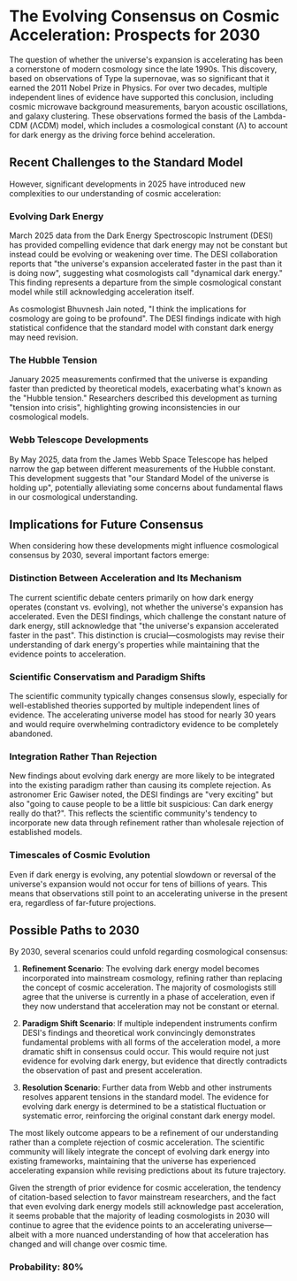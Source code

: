 # The Evolving Consensus on Cosmic Acceleration: Prospects for 2030

The question of whether the universe's expansion is accelerating has been a cornerstone of modern cosmology since the late 1990s. This discovery, based on observations of Type Ia supernovae, was so significant that it earned the 2011 Nobel Prize in Physics. For over two decades, multiple independent lines of evidence have supported this conclusion, including cosmic microwave background measurements, baryon acoustic oscillations, and galaxy clustering. These observations formed the basis of the Lambda-CDM (ΛCDM) model, which includes a cosmological constant (Λ) to account for dark energy as the driving force behind acceleration.

## Recent Challenges to the Standard Model

However, significant developments in 2025 have introduced new complexities to our understanding of cosmic acceleration:

### Evolving Dark Energy

March 2025 data from the Dark Energy Spectroscopic Instrument (DESI) has provided compelling evidence that dark energy may not be constant but instead could be evolving or weakening over time. The DESI collaboration reports that "the universe's expansion accelerated faster in the past than it is doing now", suggesting what cosmologists call "dynamical dark energy." This finding represents a departure from the simple cosmological constant model while still acknowledging acceleration itself.

As cosmologist Bhuvnesh Jain noted, "I think the implications for cosmology are going to be profound". The DESI findings indicate with high statistical confidence that the standard model with constant dark energy may need revision.

### The Hubble Tension

January 2025 measurements confirmed that the universe is expanding faster than predicted by theoretical models, exacerbating what's known as the "Hubble tension." Researchers described this development as turning "tension into crisis", highlighting growing inconsistencies in our cosmological models.

### Webb Telescope Developments

By May 2025, data from the James Webb Space Telescope has helped narrow the gap between different measurements of the Hubble constant. This development suggests that "our Standard Model of the universe is holding up", potentially alleviating some concerns about fundamental flaws in our cosmological understanding.

## Implications for Future Consensus

When considering how these developments might influence cosmological consensus by 2030, several important factors emerge:

### Distinction Between Acceleration and Its Mechanism

The current scientific debate centers primarily on how dark energy operates (constant vs. evolving), not whether the universe's expansion has accelerated. Even the DESI findings, which challenge the constant nature of dark energy, still acknowledge that "the universe's expansion accelerated faster in the past". This distinction is crucial—cosmologists may revise their understanding of dark energy's properties while maintaining that the evidence points to acceleration.

### Scientific Conservatism and Paradigm Shifts

The scientific community typically changes consensus slowly, especially for well-established theories supported by multiple independent lines of evidence. The accelerating universe model has stood for nearly 30 years and would require overwhelming contradictory evidence to be completely abandoned.

### Integration Rather Than Rejection

New findings about evolving dark energy are more likely to be integrated into the existing paradigm rather than causing its complete rejection. As astronomer Eric Gawiser noted, the DESI findings are "very exciting" but also "going to cause people to be a little bit suspicious: Can dark energy really do that?". This reflects the scientific community's tendency to incorporate new data through refinement rather than wholesale rejection of established models.

### Timescales of Cosmic Evolution

Even if dark energy is evolving, any potential slowdown or reversal of the universe's expansion would not occur for tens of billions of years. This means that observations still point to an accelerating universe in the present era, regardless of far-future projections.

## Possible Paths to 2030

By 2030, several scenarios could unfold regarding cosmological consensus:

1. **Refinement Scenario**: The evolving dark energy model becomes incorporated into mainstream cosmology, refining rather than replacing the concept of cosmic acceleration. The majority of cosmologists still agree that the universe is currently in a phase of acceleration, even if they now understand that acceleration may not be constant or eternal.

2. **Paradigm Shift Scenario**: If multiple independent instruments confirm DESI's findings and theoretical work convincingly demonstrates fundamental problems with all forms of the acceleration model, a more dramatic shift in consensus could occur. This would require not just evidence for evolving dark energy, but evidence that directly contradicts the observation of past and present acceleration.

3. **Resolution Scenario**: Further data from Webb and other instruments resolves apparent tensions in the standard model. The evidence for evolving dark energy is determined to be a statistical fluctuation or systematic error, reinforcing the original constant dark energy model.

The most likely outcome appears to be a refinement of our understanding rather than a complete rejection of cosmic acceleration. The scientific community will likely integrate the concept of evolving dark energy into existing frameworks, maintaining that the universe has experienced accelerating expansion while revising predictions about its future trajectory.

Given the strength of prior evidence for cosmic acceleration, the tendency of citation-based selection to favor mainstream researchers, and the fact that even evolving dark energy models still acknowledge past acceleration, it seems probable that the majority of leading cosmologists in 2030 will continue to agree that the evidence points to an accelerating universe—albeit with a more nuanced understanding of how that acceleration has changed and will change over cosmic time.

### Probability: 80%